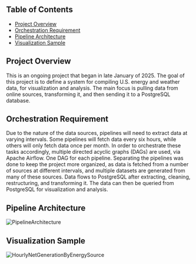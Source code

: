 ## Table of Contents
+ [Project Overview](#proove)
+ [Orchestration Requirement](#orcreq)		
+ [Pipeline Architecture](#piparc)
+ [Visualization Sample](#vissam)

## Project Overview <a name = "proove"></a>

This is an ongoing project that began in late January of 2025. The goal of this project is to define a system for compiling U.S. energy and weather data, for visualization and analysis. The main focus is pulling data from online sources, transforming it, and then sending it to a PostgreSQL database.

## Orchestration Requirement <a name = "orcreq"></a>

Due to the nature of the data sources, pipelines will need to extract data at varying intervals. Some pipelines will fetch data every six hours, while others will only fetch data once per month. In order to orchestrate these tasks accordingly, multiple directed acyclic graphs (DAGs) are used, via Apache Airflow. One DAG for each pipeline. Separating the pipelines was done to keep the project more organized, as data is fetched from a number of sources at different intervals, and multiple datasets are generated from many of these sources. Data flows to PostgreSQL after extracting, cleaning, restructuring, and transforming it. The data can then be queried from PostgreSQL for visualization and analysis.

## Pipeline Architecture <a name = "piparc"></a>
![PipelineArchitecture](https://github.com/user-attachments/assets/c2f5e4c0-cd6e-44a9-92b2-d0dca3a756e4)

## Visualization Sample <a name = "vissam"></a>
![HourlyNetGenerationByEnergySource](https://github.com/user-attachments/assets/ac98e737-9aad-4fc0-91c1-7e1d302c5577)
